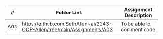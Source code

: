 |   #   | Folder Link | Assignment Description |
| :---: | ----------- | ---------------------- |
|  A03  | https://github.com/SethAllen-ai/2143-OOP-Allen/tree/main/Assignments/A03| To be able to comment code|
